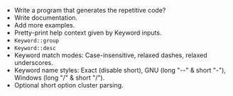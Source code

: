 * Write a program that generates the repetitive code?
* Write documentation.
* Add more examples.
* Pretty-print help context given by Keyword inputs.
* `Keyword::group`
* `Keyword::desc`
* Keyword match modes: Case-insensitive, relaxed dashes, relaxed underscores.
* Keyword name styles: Exact (disable short), GNU (long "--" & short "-"), Windows (long "/" & short "/").
* Optional short option cluster parsing.
